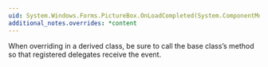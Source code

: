```yaml
---
uid: System.Windows.Forms.PictureBox.OnLoadCompleted(System.ComponentModel.AsyncCompletedEventArgs)
additional_notes.overrides: *content
---
```


<p>When overriding <xref href="System.Windows.Forms.PictureBox.OnLoadCompleted(System.ComponentModel.AsyncCompletedEventArgs)"></xref> in a derived class, be sure to call the base class’s <xref href="System.Windows.Forms.PictureBox.OnLoadCompleted(System.ComponentModel.AsyncCompletedEventArgs)"></xref> method so that registered delegates receive the event.</p>


